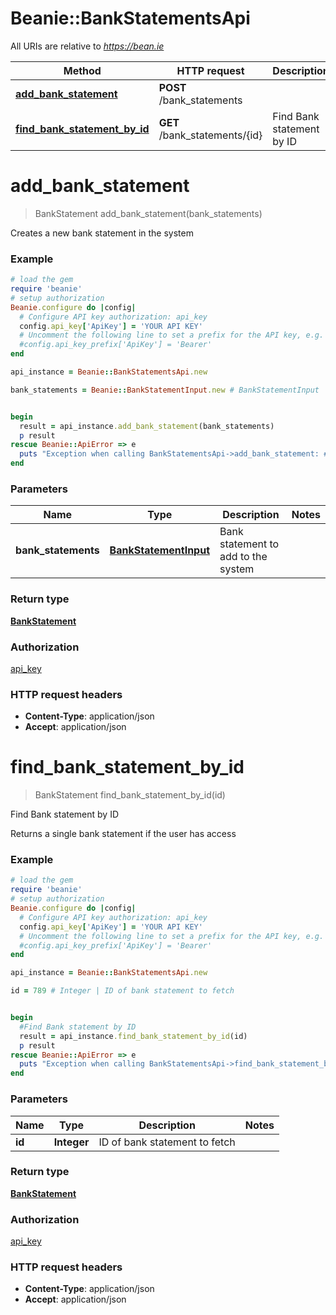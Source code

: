 # Beanie::BankStatementsApi

All URIs are relative to *https://bean.ie*

Method | HTTP request | Description
------------- | ------------- | -------------
[**add_bank_statement**](BankStatementsApi.md#add_bank_statement) | **POST** /bank_statements | 
[**find_bank_statement_by_id**](BankStatementsApi.md#find_bank_statement_by_id) | **GET** /bank_statements/{id} | Find Bank statement by ID


# **add_bank_statement**
> BankStatement add_bank_statement(bank_statements)



Creates a new bank statement in the system

### Example
```ruby
# load the gem
require 'beanie'
# setup authorization
Beanie.configure do |config|
  # Configure API key authorization: api_key
  config.api_key['ApiKey'] = 'YOUR API KEY'
  # Uncomment the following line to set a prefix for the API key, e.g. 'Bearer' (defaults to nil)
  #config.api_key_prefix['ApiKey'] = 'Bearer'
end

api_instance = Beanie::BankStatementsApi.new

bank_statements = Beanie::BankStatementInput.new # BankStatementInput | Bank statement to add to the system


begin
  result = api_instance.add_bank_statement(bank_statements)
  p result
rescue Beanie::ApiError => e
  puts "Exception when calling BankStatementsApi->add_bank_statement: #{e}"
end
```

### Parameters

Name | Type | Description  | Notes
------------- | ------------- | ------------- | -------------
 **bank_statements** | [**BankStatementInput**](BankStatementInput.md)| Bank statement to add to the system | 

### Return type

[**BankStatement**](BankStatement.md)

### Authorization

[api_key](../README.md#api_key)

### HTTP request headers

 - **Content-Type**: application/json
 - **Accept**: application/json



# **find_bank_statement_by_id**
> BankStatement find_bank_statement_by_id(id)

Find Bank statement by ID

Returns a single bank statement if the user has access

### Example
```ruby
# load the gem
require 'beanie'
# setup authorization
Beanie.configure do |config|
  # Configure API key authorization: api_key
  config.api_key['ApiKey'] = 'YOUR API KEY'
  # Uncomment the following line to set a prefix for the API key, e.g. 'Bearer' (defaults to nil)
  #config.api_key_prefix['ApiKey'] = 'Bearer'
end

api_instance = Beanie::BankStatementsApi.new

id = 789 # Integer | ID of bank statement to fetch


begin
  #Find Bank statement by ID
  result = api_instance.find_bank_statement_by_id(id)
  p result
rescue Beanie::ApiError => e
  puts "Exception when calling BankStatementsApi->find_bank_statement_by_id: #{e}"
end
```

### Parameters

Name | Type | Description  | Notes
------------- | ------------- | ------------- | -------------
 **id** | **Integer**| ID of bank statement to fetch | 

### Return type

[**BankStatement**](BankStatement.md)

### Authorization

[api_key](../README.md#api_key)

### HTTP request headers

 - **Content-Type**: application/json
 - **Accept**: application/json



